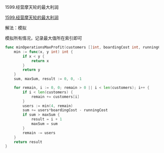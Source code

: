 1599.经营摩天轮的最大利润

[1599.经营摩天轮的最大利润](https://leetcode.cn/problems/maximum-profit-of-operating-a-centennial-wheel/)



解法：模拟



模拟所有情况，记录最大值所在索引即可



```go
func minOperationsMaxProfit(customers []int, boardingCost int, runningCost int) int {
	min := func(x, y int) int {
		if x < y {
			return x
		}
		return y
	}
	sum, maxSum, result := 0, 0, -1

	for remain, i := 0, 0; remain > 0 || i < len(customers); i++ {
		if i < len(customers) {
			remain += customers[i]
		}
		users := min(4, remain)
		sum += users*boardingCost - runningCost
		if sum > maxSum {
			result = i + 1
			maxSum = sum
		}
		remain -= users
	}
	return result
}
```
